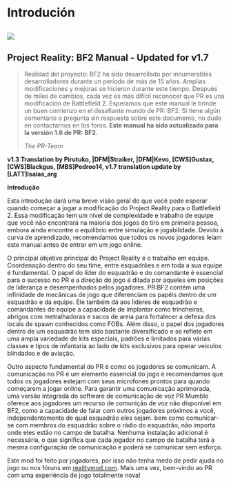 # Introdución

## ![](../assets/PR_v1_Logo.png)

## **Project Reality: BF2 Manual - Updated for v1.7**

> Realidad del proyecto: BF2 ha sido desarrollado por innumerables desarrolladores durante un período de más de 15 años. Amplias modificaciones y mejoras se hicieron durante este tiempo. Después de miles de cambios, cada vez es más difícil reconocer que PR es una modificación de Battlefield 2. Esperamos que este manual le brinde un buen comienzo en el desafiante mundo de PR: BF2. Si tiene algún comentario o pregunta sin respuesta sobre este documento, no dude en contactarnos en los foros. **Este manual ha sido actualizado para la versión 1.6 de PR: BF2.**
>
> _The PR-Team_

**v1.3 Translation  by Pirutuko, |DFM|Straiker, |DFM|Kevo, [CWS]Gustax, [CWS]Blackgus, [MBS]Pedroo14, v1.7 translation update by [LATT]Isaias_arg**

**Introdução**

Esta introdução dará uma breve visão geral do que você pode esperar quando começar a jogar a modificação do Project Reality para o Battlefield 2. Essa modificação tem um nível de complexidade e trabalho de equipe que você não encontrará na maioria dos jogos de tiro em primeira pessoa, embora ainda encontre o equilíbrio entre simulação e jogabilidade. Devido à curva de aprendizado, recomendamos que todos os novos jogadores leiam este manual antes de entrar em um jogo online.

O principal objetivo principal do Project Reality é o trabalho em equipe. Coordenação dentro do seu time, entre esquadrões e em toda a sua equipe é fundamental. O papel do líder do esquadrão e do comandante é essencial para o sucesso no PR e a direção do jogo é ditada por aqueles em posições de liderança e desempenhados pelos jogadores. PR:BF2 contém uma infinidade de mecânicas de jogo que diferenciam os papéis dentro de um esquadrão e da equipe. Ele também dá aos líderes de esquadrão e comandantes de equipe a capacidade de implantar como trincheiras, abrigos com metralhadoras e sacos de areia para fortalecer a defesa dos locais de spawn conhecidos como FOBs. Além disso, o papel dos jogadores dentro de um esquadrão tem sido bastante diversificado e se reflete em uma ampla variedade de kits especiais, padrões e limitados para várias classes e tipos de infantaria ao lado de kits exclusivos para operar veículos blindados e de aviação.

Outro aspecto fundamental do PR é como os jogadores se comunicam. A comunicação no PR é um elemento essencial do jogo e recomendamos que todos os jogadores estejam com seus microfones prontos para quando começarem a jogar online. Para garantir uma comunicação aprimorada, uma versão integrada do software de comunicação de voz PR Mumble oferece aos jogadores um recurso de comunição de voz não disponível em BF2, como a capacidade de falar com outros jogadores próximos a você, independentemente de qual esquadrão eles sejam. bem como comunicar-se com  membros do esquadrão sobre o rádio do esquadrão, não importa onde eles estão no campo de batalha. Nenhuma instalação adicional é necessária, o que significa que cada jogador no campo de batalha terá a mesma configuração de comunicação e poderá se comunicar sem esforço.

Este mod foi feito por jogadores, por isso não tenha medo de pedir ajuda no jogo ou nos fóruns em [realitymod.com](http://www.realitymod.com/forum/f360-general-technical-support). Mais uma vez, bem-vindo ao PR com uma experiência de jogo totalmente nova!

